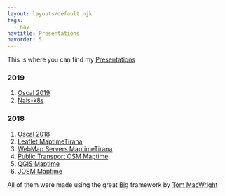 ```yaml
---
layout: layouts/default.njk
tags:
  - nav
navtitle: Presentations
navorder: 5
---
```

This is where you can find my [Presentations](https://presentations.harta.xyz)

### 2019 

1. [Oscal 2019](https://diskmanti.github.io/oscal_2019/)
1. [Nais-k8s](https://diskmanti.github.io/k8s-easy-way/)


### 2018

1. [Oscal 2018](https://diskmanti.github.io/oscal_2018/)
1. [Leaflet MaptimeTirana](https://diskmanti.github.io/leaflet-maptime/)
1. [WebMap Servers MaptimeTirana](https://diskmanti.github.io/webmap_servers/)
1. [Public Transport OSM Maptime](https://diskmanti.github.io/pt_osm/)
1. [QGIS Maptime](https://diskmanti.github.io/osm-qgis/)
1. [JOSM Maptime](https://diskmanti.github.io/osm-josm-intro/PITCHME.md)



 
  All of them were made using the great [Big](https://github.com/tmcw/big) framework by [Tom MacWright](https://macwright.org/)
 
